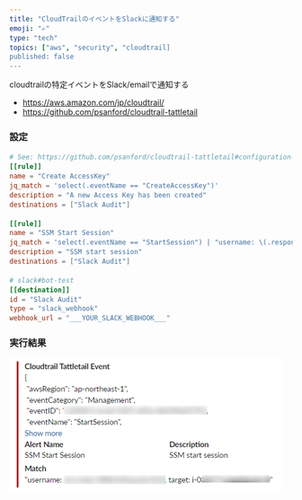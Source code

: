 ```yaml
---
title: "CloudTrailのイベントをSlackに通知する"
emoji: "✍"
type: "tech"
topics: ["aws", "security", "cloudtrail]
published: false
---
```


cloudtrailの特定イベントをSlack/emailで通知する

- https://aws.amazon.com/jp/cloudtrail/
- https://github.com/psanford/cloudtrail-tattletail

### 設定

```toml:tattletail.toml
# See: https://github.com/psanford/cloudtrail-tattletail#configuration-example
[[rule]]
name = "Create AccessKey"
jq_match = 'select(.eventName == "CreateAccessKey")'
description = "A new Access Key has been created"
destinations = ["Slack Audit"]

[[rule]]
name = "SSM Start Session"
jq_match = 'select(.eventName == "StartSession") | "username: \(.responseElements.sessionId) target: \(.requestParameters.target)"'
description = "SSM start session"
destinations = ["Slack Audit"]

# slack#bot-test
[[destination]]
id = "Slack Audit"
type = "slack_webhook"
webhook_url = "___YOUR_SLACK_WEBHOOK___"
```

### 実行結果

![overview](/images/cloudtrail/01.png)

